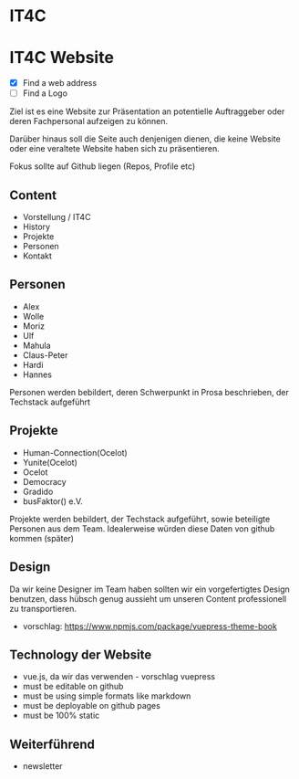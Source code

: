 # IT4C

# IT4C Website

- [x] Find a web address
- [ ] Find a Logo

Ziel ist es eine Website zur Präsentation an potentielle Auftraggeber oder deren Fachpersonal aufzeigen zu können.

Darüber hinaus soll die Seite auch denjenigen dienen, die keine Website oder eine veraltete Website haben sich zu präsentieren.

Fokus sollte auf Github liegen (Repos, Profile etc)

## Content
- Vorstellung / IT4C
- History
- Projekte
- Personen
- Kontakt

## Personen
- Alex
- Wolle
- Moriz
- Ulf
- Mahula
- Claus-Peter
- Hardi
- Hannes

Personen werden bebildert, deren Schwerpunkt in Prosa beschrieben, der Techstack aufgeführt

## Projekte
- Human-Connection(Ocelot)
- Yunite(Ocelot)
- Ocelot
- Democracy
- Gradido
- busFaktor() e.V.

Projekte werden bebildert, der Techstack aufgeführt, sowie beteiligte Personen aus dem Team.
Idealerweise würden diese Daten von github kommen (später)

## Design
Da wir keine Designer im Team haben sollten wir ein vorgefertigtes Design benutzen, dass hübsch genug aussieht um unseren Content professionell zu transportieren.
- vorschlag: https://www.npmjs.com/package/vuepress-theme-book

## Technology der Website
- vue.js, da wir das verwenden - vorschlag vuepress
- must be editable on github
- must be using simple formats like markdown
- must be deployable on github pages
- must be 100% static

## Weiterführend
- newsletter